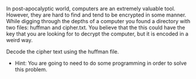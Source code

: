 In post-apocalyptic world, computers are an extremely valuable tool. However, they are hard to find and tend to be encrypted in some manner. While digging through the depths of a computer you found a directory with two files: huffman and cipher.txt. You believe that the this could have the key that you are looking for to decrypt the computer, but it is encoded in a weird way.

Decode the cipher text using the huffman file. 

* Hint: You are going to need to do some programming in order to solve this problem.
